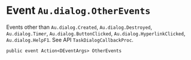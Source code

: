 # Event `Au.dialog.OtherEvents`

Events other than `Au.dialog.Created`, `Au.dialog.Destroyed`, `Au.dialog.Timer`, `Au.dialog.ButtonClicked`, `Au.dialog.HyperlinkClicked`, `Au.dialog.HelpF1`. See API `TaskDialogCallbackProc`.

```
public event Action<DEventArgs> OtherEvents
```